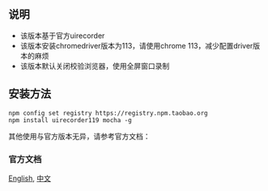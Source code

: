 ## 说明
- 该版本基于官方uirecorder
- 该版本安装chromedriver版本为113，请使用chrome 113，减少配置driver版本的麻烦
- 该版本默认关闭校验浏览器，使用全屏窗口录制

## 安装方法

```shell
npm config set registry https://registry.npm.taobao.org
npm install uirecorder119 mocha -g
```

其他使用与官方版本无异，请参考官方文档：

### 官方文档
[English](readme_en.md), [中文](README_zh-cn.md)